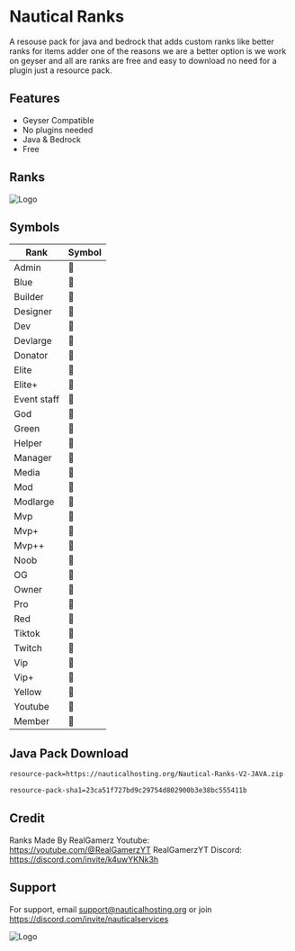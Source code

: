
#  Nautical Ranks

A resouse pack for java and bedrock that adds custom ranks like better ranks for items adder one of the reasons we are a better option is we work on geyser and all are ranks are free and easy to download no need for a plugin just a resource pack.




## Features

- Geyser Compatible
- No plugins needed
- Java & Bedrock
- Free


## Ranks
![Logo](https://i.postimg.cc/B6zn02n0/IMG-20240406-231129.jpg)

## Symbols

| Rank             | Symbol                                                                |
| ----------------- | ------------------------------------------------------------------ |
| Admin  |  |
| Blue   |  |
| Builder |  |
| Designer |  |
| Dev |  |
| Devlarge |  |
| Donator |  |
| Elite |  |
| Elite+ |  |
| Event staff |  |
| God |  |
| Green |  |
| Helper |  |
| Manager |  |
| Media |  |
| Mod |  |
| Modlarge |  |
| Mvp |  |
| Mvp+ |  |
| Mvp++ |  |
| Noob |  |
| OG |  |
| Owner |  |
| Pro |  |
| Red |  |
| Tiktok |  |
| Twitch |  |
| Vip |  |
| Vip+ |  |
| Yellow |  |
| Youtube |  |
| Member |  |






## Java Pack Download
```bash
resource-pack=https://nauticalhosting.org/Nautical-Ranks-V2-JAVA.zip
```
```bash
resource-pack-sha1=23ca51f727bd9c29754d802900b3e38bc555411b
```

## Credit
Ranks Made By RealGamerz
Youtube: https://youtube.com/@RealGamerzYT
RealGamerzYT Discord:
https://discord.com/invite/k4uwYKNk3h
## Support

For support, email support@nauticalhosting.org or join https://discord.com/invite/nauticalservices


![Logo](https://i.postimg.cc/gj6SSb7W/Nautical-Services-Bot.png)
